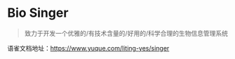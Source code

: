 # Bio Singer

> 致力于开发一个优雅的/有技术含量的/好用的/科学合理的生物信息管理系统

语雀文档地址：https://www.yuque.com/liting-yes/singer
